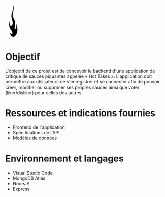 <h1><img height="100px" alt="Hot Takes" src="https://raw.githubusercontent.com/MaelTst/MaelTissot_6_03112021/main/frontend/assets/images/flame.png" /></h1>

# Objectif
L'objectif de ce projet est de concevoir le backend d'une application de critique de sauces piquantes appelée « Hot Takes ». L'application doit permettre aux utilisateurs de s'enregistrer et se connecter afin de pouvoir créer, modifier ou supprimer ses propres sauces ainsi que voter (liker/disliker) pour celles des autres.



# Ressources et indications fournies
* Frontend de l'application
* Spécifications de l'API
* Modèles de données


# Environnement et langages
* Visual Studio Code
* MongoDB Atlas
* NodeJS
* Express